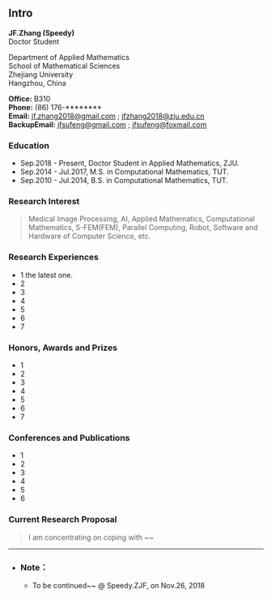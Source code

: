 ## Intro
**JF.Zhang (Speedy)**  
Doctor Student  

Department of Applied Mathematics  
School of Mathematical Sciences  
Zhejiang University  
Hangzhou, China  

**Office:** B310  
**Phone:** (86) 176-********  
**Email:** jf.zhang2018@gmail.com ; jfzhang2018@zju.edu.cn  
**BackupEmail:** jfsufeng@gmail.com ; jfsufeng@foxmail.com 

### Education
- Sep.2018 - Present, Doctor Student in Applied Mathematics, ZJU.
- Sep.2014 - Jul.2017, M.S. in Computational Mathematics, TUT.
- Sep.2010 - Jul.2014, B.S. in Computational Mathematics, TUT.

### Research Interest
> Medical Image Processing, AI, Applied Mathematics, Computational Mathematics, S-FEM(FEM), Parallel Computing, Robot, Software and Hardware of Computer Science, etc.

### Research Experiences  
- 1  the latest one. 
- 2
- 3
- 4
- 5
- 6
- 7

### Honors, Awards and Prizes 
- 1
- 2
- 3
- 4
- 5
- 6
- 7

### Conferences and Publications
- 1
- 2
- 3
- 4
- 5
- 6

### Current Research Proposal
> I am concentrating on coping with ~~

***
- ### Note：
  - To be continued~~ @ Speedy.ZJF, on Nov.26, 2018
